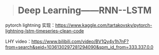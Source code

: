 > # Deep Learning——RNN--LSTM

pytorch lightning 实现：https://www.kaggle.com/tartakovsky/pytorch-lightning-lstm-timeseries-clean-code

LHY video：https://www.bilibili.com/video/BV1Qy4y1h7nF?from=search&seid=1036130297281294090&spm_id_from=333.337.0.0

